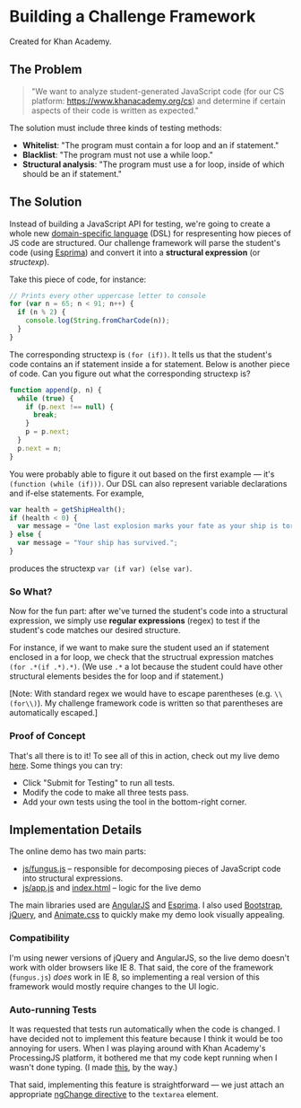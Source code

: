 # Building a Challenge Framework
Created for Khan Academy.

## The Problem

> "We want to analyze student-generated JavaScript code (for our CS platform: https://www.khanacademy.org/cs) and determine if certain aspects of their code is written as expected."

The solution must include three kinds of testing methods:
* **Whitelist**: "The program must contain a for loop and an if statement."
* **Blacklist**: "The program must not use a while loop."
* **Structural analysis**: "The program must use a for loop, inside of which should be an if statement."

## The Solution

Instead of building a JavaScript API for testing, we're going to create a whole new [domain-specific language](https://en.wikipedia.org/wiki/Domain-specific_language) (DSL) for respresenting how pieces of JS code are structured. Our challenge framework will parse the student's code (using [Esprima](http://esprima.org)) and convert it into a **structural expression** (or *structexp*).

Take this piece of code, for instance:
```JavaScript
// Prints every other uppercase letter to console
for (var n = 65; n < 91; n++) {
  if (n % 2) {
    console.log(String.fromCharCode(n));
  }
}
```

The corresponding structexp is `(for (if))`. It tells us that the student's code contains an if statement inside a for statement. Below is another piece of code. Can you figure out what the corresponding structexp is?
```JavaScript
function append(p, n) {
  while (true) {
    if (p.next !== null) {
      break;
    }
    p = p.next;
  }
  p.next = n;
}
```
You were probably able to figure it out based on the first example &mdash; it's `(function (while (if)))`. Our DSL can also represent variable declarations and if-else statements. For example,
```JavaScript
var health = getShipHealth();
if (health < 0) {
  var message = "One last explosion marks your fate as your ship is torn apart.";
} else {
  var message = "Your ship has survived.";
}
```
produces the structexp `var (if var) (else var)`.

### So What?

Now for the fun part: after we've turned the student's code into a structural expression, we simply use **regular expressions** (regex) to test if the student's code matches our desired structure.

For instance, if we want to make sure the student used an if statement enclosed in a for loop, we check that the structrual expression matches `(for .*(if .*).*)`. (We use `.*` a lot because the student could have other structural elements besides the for loop and if statement.)

[Note: With standard regex we would have to escape parentheses (e.g. `\\(for\\)`). My challenge framework code is written so that parentheses are automatically escaped.]

### Proof of Concept

That's all there is to it! To see all of this in action, check out my live demo [here](https://guoguo12.github.io/challenge-framework/). Some things you can try:
* Click "Submit for Testing" to run all tests.
* Modify the code to make all three tests pass.
* Add your own tests using the tool in the bottom-right corner.

## Implementation Details

The online demo has two main parts:
* [js/fungus.js](https://github.com/guoguo12/challenge-framework/blob/master/js/fungus.js) &ndash; responsible for decomposing pieces of JavaScript code into structural expressions.
* [js/app.js](https://github.com/guoguo12/challenge-framework/blob/master/js/app.js) and [index.html](https://github.com/guoguo12/challenge-framework/blob/master/index.html) &ndash; logic for the live demo

The main libraries used are [AngularJS](http://angularjs.org) and [Esprima](http://esprima.org). I also used [Bootstrap](http://getbootstrap.com/), [jQuery](https://jquery.com/), and [Animate.css](https://daneden.github.io/animate.css/) to quickly make my demo look visually appealing.

### Compatibility

I'm using newer versions of jQuery and AngularJS, so the live demo doesn't work with older browsers like IE 8. That said, the core of the framework (`fungus.js`) *does* work in IE 8, so implementing a real version of this framework would mostly require changes to the UI logic.

### Auto-running Tests

It was requested that tests run automatically when the code is changed. I have decided not to implement this feature because I think it would be too annoying for users. When I was playing around with Khan Academy's ProcessingJS platform, it bothered me that my code kept running when I wasn't done typing. (I made [this](https://www.khanacademy.org/computer-programming/new-program/5450142823219200), by the way.)

That said, implementing this feature is straightforward &mdash; we just attach an appropriate [ngChange directive](https://docs.angularjs.org/api/ng/directive/ngChange) to the `textarea` element.
